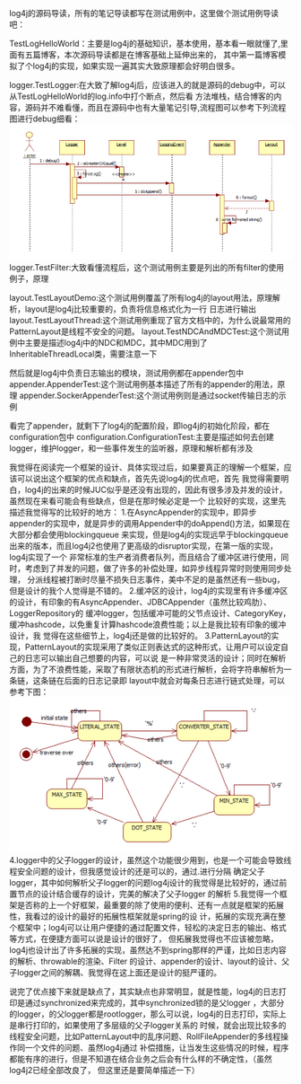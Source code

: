 log4j的源码导读，所有的笔记导读都写在测试用例中，这里做个测试用例导读吧：

TestLogHelloWorld：主要是log4j的基础知识，基本使用，基本看一眼就懂了,里面有五篇博客，本次源码导读都是在博客基础上延伸出来的，
其中第一篇博客模拟了个log4j的实现，如果实现一遍其实大致原理都会好明白很多。

logger.TestLogger:在大致了解log4j后，应该进入的就是源码的debug中，可以从TestLogHelloWorld的log.info中打个断点，然后看
方法堆栈，结合博客的内容，源码并不难看懂，而且在源码中也有大量笔记引导,流程图可以参考下列流程图进行debug细看：
![avatar](image/2.深入Log4J源码之Log4JCore-SimpleSequenceDiagram.png)
logger.TestFilter:大致看懂流程后，这个测试用例主要是列出的所有filter的使用例子，原理

layout.TestLayoutDemo:这个测试用例覆盖了所有log4j的layout用法，原理解析，layout是log4j比较重要的，负责将信息格式化为一行
日志进行输出
layout.TestLayoutThread:这个测试用例重现了官方文档中的，为什么说最常用的PatternLayout是线程不安全的问题。
layout.TestNDCAndMDCTest:这个测试用例中主要是描述log4j中的NDC和MDC，其中MDC用到了InheritableThreadLocal类，需要注意一下

然后就是log4j中负责日志输出的模块，测试用例都在appender包中
appender.AppenderTest:这个测试用例基本描述了所有的appender的用法，原理
appender.SockerAppenderTest:这个测试用例则是通过socket传输日志的示例

看完了appender，就剩下了log4j的配置阶段，即log4j的初始化阶段，都在configuration包中
configuration.ConfigurationTest:主要是描述如何去创建logger，维护logger，和一些事件发生的监听器，原理和解析都有涉及

我觉得在阅读完一个框架的设计、具体实现过后，如果要真正的理解一个框架，应该可以说出这个框架的优点和缺点，首先先说log4j的优点吧，首先
我觉得需要明白，log4j的出来的时候JUC似乎是还没有出现的，因此有很多涉及并发的设计，虽然现在来看可能会有些缺点，但是在那时候必定是一个
比较好的实现，这里先描述我觉得写的比较好的地方：
1.在AsyncAppender的实现中，即异步appender的实现中，就是异步的调用Appender中的doAppend()方法，如果现在大部分都会使用blockingqueue
来实现，但是log4j的实现远早于blockingqueue出来的版本，而且log4j2也使用了更高级的disruptor实现，在第一版的实现，log4j实现了一个
非常标准的生产者消费者队列，而且结合了缓冲区进行使用，同时，考虑到了并发的问题，做了许多的补偿处理，如异步线程异常时则使用同步处理，
分派线程被打断时尽量不损失日志事件，美中不足的是虽然还有一些bug，但是设计的我个人觉得是不错的。
2.缓冲区的设计，log4j的实现里有许多缓冲区的设计，有印象的有AsyncAppender、JDBCAppender（虽然比较鸡肋）、LoggerRepository的
缓冲logger，包括缓冲可能的父节点设计、CategoryKey，缓冲hashcode，以免重复计算hashcode浪费性能；以上是我比较有印象的缓冲设计，我
觉得在这些细节上，log4j还是做的比较好的。
3.PatternLayout的实现，PatternLayout的实现采用了类似正则表达式的这种形式，让用户可以设定自己的日志可以输出自己想要的内容，可以说
是一种非常灵活的设计；同时在解析方面，为了不浪费性能，采取了有限状态机的形式进行解析，会将字符串解析为一条链，这条链在后面的日志记录即
layout中就会对每条日志进行链式处理，可以参考下图：
![avatar](image/3.深入Log4J源码之Layout_PatternParser状态图.png)
4.logger中的父子logger的设计，虽然这个功能很少用到，也是一个可能会导致线程安全问题的设计，但我感觉设计的还是可以的，通过.进行分隔
确定父子logger，其中如何解析父子logger的问题log4j设计的我觉得是比较好的，通过前置节点的设计结合缓存的设计，完美的解决了父子logger
的解析
5.我觉得一个框架是否称的上一个好框架，最重要的除了使用的便利、还有一点就是框架的拓展性，我看过的设计的最好的拓展性框架就是spring的设
计，拓展的实现充满在整个框架中；log4j可以让用户便捷的通过配置文件，轻松的决定日志的输出、格式等方式，在便捷方面可以说是设计的很好了，
但拓展我觉得也不应该被忽略，log4j也设计出了许多拓展的实现，虽然达不到spring那样的严谨，比如日志内容的解析、throwable的渲染、Filter
的设计、appender的设计、layout的设计、父子logger之间的解耦、我觉得在这上面还是设计的挺严谨的。

说完了优点接下来就是缺点了，其实缺点也非常明显，就是性能，log4j的日志打印是通过synchronized来完成的，其中synchronized锁的是父logger
，大部分的logger，的父logger都是rootlogger，那么可以说，log4j的日志打印，实际上是串行打印的，如果使用了多层级的父子logger关系的
时候，就会出现比较多的线程安全问题，比如PatternLayout中的乱序问题、RollFileAppender的多线程操作同一个文件的问题、虽然log4j通过
补偿措施，让当发生这些情况的时候，程序都能有序的进行，但是不知道在结合业务之后会有什么样的不确定性，（虽然log4j2已经全部改良了，
但这里还是要简单描述一下）
 